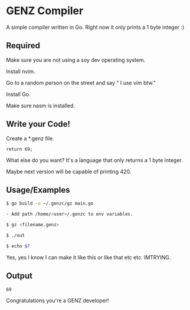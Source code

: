 
# GENZ Compiler

A simple compiler written in Go. Right now it only prints a 1 byte integer :)


## Required
Make sure you are not using a soy dev operating system.

Install nvim. 

Go to a random person on the street and say " I use vim btw."

Install Go.

Make sure nasm is installed.
## Write your Code!

Create a *.genz file.

``` GENZ
return 69;
```

What else do you want? It's a language that only returns a 1 byte integer.

Maybe next version will be capable of printing 420.
## Usage/Examples

```Bash
$ go build -o ~/.genzc/gz main.go

- Add path /home/<user>/.genzc to env variables.

$ gz <filename.genz>

$ ./out

$ echo $?
```

Yes, yes I know I can make it like this or like that etc etc. IMTRYING.


## Output

```
69
```

Congratulations you're a GENZ developer! 

